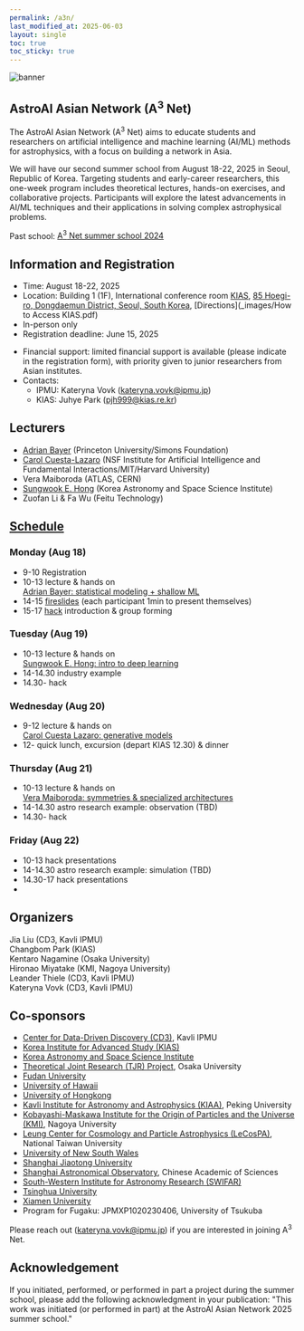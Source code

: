 ```yaml
---
permalink: /a3n/
last_modified_at: 2025-06-03
layout: single
toc: true
toc_sticky: true
---
```


![banner](/_images/a3n_summerschool2025.png)

## AstroAI Asian Network (A<sup>3</sup> Net)
The AstroAI Asian Network (A<sup>3</sup> Net) aims to educate students and researchers on artificial intelligence and machine learning (AI/ML) methods for astrophysics, with a focus on building a network in Asia. 

We will have our second summer school from August 18-22, 2025 in Seoul, Republic of Korea. Targeting students and early-career researchers, this one-week program includes theoretical lectures, hands-on exercises, and collaborative projects. Participants will explore the latest advancements in AI/ML techniques and their applications in solving complex astrophysical problems. 

Past school: [A<sup>3</sup> Net summer school 2024](https://cd3.ipmu.jp/a3n_Sep2024)

## Information and Registration

* Time: August 18-22, 2025
* Location:  Building 1 (1F), International conference room [KIAS](https://www.kias.re.kr/kias/main/main.do), [85 Hoegi-ro, Dongdaemun District, Seoul, South Korea](https://maps.app.goo.gl/equzfxgdsnF9tzyHA), [Directions](_images/How to Access KIAS.pdf)
* In-person only
* Registration deadline: June 15, 2025
<!--- * Registration form: [link](https://forms.gle/4Z1K3Wt5ioQHf2wD9)--->
* Financial support: limited financial support is available (please indicate in the registration form), with priority given to junior researchers from Asian institutes.
* Contacts: 
  - IPMU: Kateryna Vovk (kateryna.vovk@ipmu.jp) 
  - KIAS: Juhye Park (pjh999@kias.re.kr)
<!--- * Slack and Zoom: please find the info in the announcement email --->
<!--- List of participants --->

## Lecturers

* [Adrian Bayer](https://adrianbayer.github.io/) (Princeton University/Simons Foundation)
* [Carol Cuesta-Lazaro](https://florpi.github.io/index.html) (NSF Institute for Artificial Intelligence and Fundamental Interactions/MIT/Harvard University)
* Vera Maiboroda (ATLAS, CERN)
* [Sungwook E. Hong](https://cosmology.kasi.re.kr/members.php?member=swhong) (Korea Astronomy and Space Science Institute)
* Zuofan Li \& Fa Wu (Feitu Technology)

<!--## Photo
![a3n_11](_images/a3n_group.jpg)
![a3n_12](_images/a3n_collage_white_bg.jpg)-->

## [Schedule](https://github.com/IPMUCD3/a3net_2025)

### Monday (Aug 18)
* 9-10 Registration
* 10-13 lecture & hands on\
[Adrian Bayer: statistical modeling + shallow ML](Lecture_Day1_Bayer)
* 14-15 [fireslides](TODO) (each participant 1min to present themselves)
* 15-17 [hack](Hack) introduction & group forming

### Tuesday (Aug 19)
* 10-13 lecture & hands on\
[Sungwook E. Hong: intro to deep learning](Lecture_Day2_Hong)
* 14-14.30 industry example
* 14.30- hack

### Wednesday (Aug 20)
* 9-12 lecture & hands on\
[Carol Cuesta Lazaro: generative models](Lecture_Day3_CuestaLazaro)
* 12- quick lunch, excursion (depart KIAS 12.30) & dinner

### Thursday (Aug 21)
* 10-13 lecture & hands on\
[Vera Maiboroda: symmetries & specialized architectures](Lecture_Day4_Maiboroda)
* 14-14.30 astro research example: observation (TBD)
* 14.30- hack

### Friday (Aug 22)
* 10-13 hack presentations
* 14-14.30 astro research example: simulation (TBD)
* 14.30-17 hack presentations
* 
## Organizers

Jia Liu (CD3, Kavli IPMU)\
Changbom Park (KIAS)\
Kentaro Nagamine (Osaka University)\
Hironao Miyatake (KMI, Nagoya University)\
Leander Thiele (CD3, Kavli IPMU)\
Kateryna Vovk (CD3, Kavli IPMU)

## Co-sponsors

* [Center for Data-Driven Discovery (CD3)](https://cd3.ipmu.jp/), Kavli IPMU
* [Korea Institute for Advanced Study (KIAS)](https://www.kias.re.kr/)
* [Korea Astronomy and Space Science Institute](https://www.kasi.re.kr/eng/index) 
* [Theoretical Joint Research (TJR) Project](https://www.phys.sci.osaka-u.ac.jp/nambu/tjr/), Osaka University
* [Fudan University](https://phys.fudan.edu.cn/)
* [University of Hawaii](https://www.ifa.hawaii.edu/)
* [University of Hongkong](https://www.physics.hku.hk/research/research_groups/astronomy/)
* [Kavli Institute for Astronomy and Astrophysics (KIAA)](https://kiaa.pku.edu.cn/), Peking University
* [Kobayashi-Maskawa Institute for the Origin of Particles and the Universe (KMI)](https://www.kmi.nagoya-u.ac.jp/eng/), Nagoya University
* [Leung Center for Cosmology and Particle Astrophysics (LeCosPA)](https://www.lecospa.ntu.edu.tw/), National Taiwan University
* [University of New South Wales](https://www.unsw.edu.au/)
* [Shanghai Jiaotong University](https://www.physics.sjtu.edu.cn/en/)
* [Shanghai Astronomical Observatory](http://english.shao.cas.cn/), Chinese Academic of Sciences
* [South-Western Institute for Astronomy Research (SWIFAR)](http://www.swifar.ynu.edu.cn/)
* [Tsinghua University](https://astro.tsinghua.edu.cn/)
* [Xiamen University](https://en.xmu.edu.cn/main.htm) 
* Program for Fugaku: JPMXP1020230406, University of Tsukuba

Please reach out (kateryna.vovk@ipmu.jp) if you are interested in joining A<sup>3</sup> Net.

## Acknowledgement

If you initiated, performed, or performed in part a project during the summer school, please add the following acknowledgment in your publication: "This work was initiated (or performed in part) at the AstroAI Asian Network 2025 summer school."
